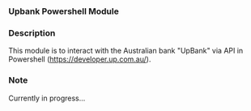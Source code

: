### Upbank Powershell Module

### Description
This module is to interact with the Australian bank "UpBank" via API in Powershell (https://developer.up.com.au/).

### Note
Currently in progress...


